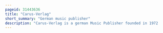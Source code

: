 ```yaml
---
pageid: 31443636
title: "Carus-Verlag"
short_summary: "German music publisher"
description: "Carus-Verlag is a german Music Publisher founded in 1972 and headquartered in Stuttgart."
---
```

